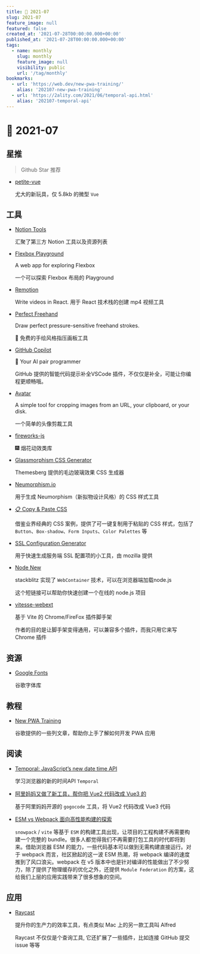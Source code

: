 ```yaml
---
title: 📖 2021-07
slug: 2021-07
feature_image: null
featured: false
created_at: '2021-07-28T00:00:00.000+00:00'
published_at: '2021-07-28T00:00:00.000+00:00'
tags:
  - name: monthly
    slug: monthly
    feature_image: null
    visibility: public
    url: '/tag/monthly'
bookmarks:
  - url: 'https://web.dev/new-pwa-training/'
    alias: '202107-new-pwa-training'
  - url: 'https://2ality.com/2021/06/temporal-api.html'
    alias: '202107-temporal-api'
---
```


# 📖 2021-07

## 星推

> Github Star 推荐

- [petite-vue](https://github.com/vuejs/petite-vue)

  尤大的新玩具，仅 5.8kb 的微型 `Vue`

## 工具

- [Notion Tools](https://www.alexglv.com/notion-tools)

  汇聚了第三方 Notion 工具以及资源列表

- [Flexbox Playground](https://flexbox.tech/)

  A web app for exploring Flexbox

  一个可以探索 Flexbox 布局的 Playground

- [Remotion](https://www.remotion.dev/)

  Write videos in React. 用于 React 技术栈的创建 mp4 视频工具

  <ImageHub filename="202107_remotion.png" />

- [Perfect Freehand](https://perfect-freehand-example.vercel.app/)

  Draw perfect pressure-sensitive freehand strokes.

  🎨 免费的手绘风格指压画板工具

- [GitHub Copilot](https://copilot.github.com/)

  🤖️ Your AI pair programmer

  GitHub 提供的智能代码提示补全VSCode 插件，不仅仅是补全，可能让你编程更顺畅哦。

  <ImageHub filename="202107_copilot.png" />

- [Avatar](https://github.com/innocenzi/avatar)

  A simple tool for cropping images from an URL, your clipboard, or your disk.

  一个简单的头像剪裁工具

- [fireworks-js](https://crashmax-dev.github.io/fireworks-js/)

  🎆 烟花动效类库

- [Glassmorphism CSS Generator](https://ui.glass/generator/)

  Themesberg 提供的毛边玻璃效果 CSS 生成器

- [Neumorphism.io](https://neumorphism.io/)

  用于生成 Neumorphism（新拟物设计风格）的 CSS 样式工具
  
- [📋 Copy & Paste CSS](https://copy-paste-css.com/)

  借鉴业界经典的 CSS 案例，提供了可一键复制用于粘贴的 CSS 样式，包括了 `Button`、`Box-shadow`、`Form Inputs`、`Color Palettes` 等
  
- [SSL Configuration Generator](https://ssl-config.mozilla.org/)

  用于快速生成服务端 SSL 配置项的小工具，由 mozilla 提供

- [Node New](https://node.new)

  stackblitz 实现了 `WebContainer` 技术，可以在浏览器端加载node.js
  
  这个短链接可以帮助你快速创建一个在线的 node.js 项目

- [vitesse-webext](https://github.com/antfu/vitesse-webext)

  基于 Vite 的 Chrome/FireFox 插件脚手架
  
  作者的目的是让脚手架变得通用，可以兼容多个插件，而我只用它来写 Chrome 插件

  <ImageHub filename="202107_vitesse-webext.png" />

## 资源

- [Google Fonts](https://fonts.google.com/)

  谷歌字体库

## 教程

- [New PWA Training](https://web.dev/new-pwa-training/)

  谷歌提供的一些列文章，帮助你上手了解如何开发 PWA 应用
  
  <Bookmark alias="202107-new-pwa-training" size="small" />
  
## 阅读

- [Temporal: JavaScript’s new date time API](https://2ality.com/2021/06/temporal-api.html)

  学习浏览器的新的时间API `Temporal`

  <Bookmark alias="202107-temporal-api" size="small" />

- [阿里妈妈又做了新工具，帮你把 Vue2 代码改成 Vue3 的](https://juejin.cn/post/6977259197566517284)

  基于阿里妈妈开源的 `gogocode` 工具，将 Vue2 代码改成 Vue3 代码

- [ESM vs Webpack 面向高性能构建的探索](https://juejin.cn/post/6947890290896142350)

  `snowpack` / `vite` 等基于 `ESM` 的构建工具出现，让项目的工程构建不再需要构建一个完整的 bundle。很多人都觉得我们不再需要打包工具的时代即将到来。借助浏览器 ESM 的能力，一些代码基本可以做到无需构建直接运行。对于 webpack 而言，社区掀起的这一波 ESM 热潮，将 webpack 编译的速度推到了风口浪尖。webpack 在 v5 版本中也是针对编译的性能做出了不少努力，除了提供了物理缓存的优化之外，还提供 `Module Federation` 的方案，这给我们上层的应用实践带来了很多想象的空间。

## 应用

- [Raycast](https://raycast.com/)

  提升你的生产力的效率工具，有点类似 Mac 上的另一款工具叫 Alfred
  
  Raycast 不仅仅是个查询工具, 它还扩展了一些插件，比如连接 GitHub 提交 issue 等等

  <ImageHub filename="202107_raycast.png" />
